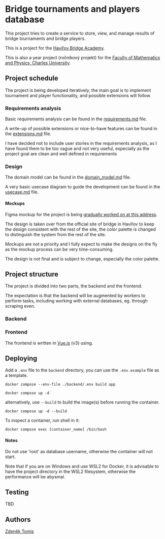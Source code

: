 
# Bridge tournaments and players database

This project tries to create a service to store, view, and manage results of bridge tournaments and bridge players.

This is a project for the [Havířov Bridge Academy](https://www.bridzhavirov.cz/).

This is also a year project (ročníkový projekt) for the [Faculty of Mathematics and Physics, Charles University](https://www.mff.cuni.cz/en).

## Project schedule

The project is being developed iteratively, the main goal is to implement tournament and player functionality, and possible extensions will follow.

### Requirements analysis

Basic requirements analysis can be found in the [requirements.md](analysis/requirements.md) file.

A write-up of possible extensions or nice-to-have features can be found in the [extensions.md](analysis/extensions.md) file.

I have decided not to include user stories in the requirements analysis, as I have found them to be too vague and not very useful, especially as the project goal are clean and well defined in requirements

### Design

The domain model can be found in the [domain_model.md](design/domain_model.md) file.

A very basic usecase diagram to guide the development can be found in the [usecase.md](design/usecase.md) file.

#### Mockups
Figma mockup for the project is being [gradually worked on at this address](https://www.figma.com/file/7viqnEaCt7VbuPwxjV9PUJ/matrikabs?node-id=102%3A644&t=disWhiQWDYSMkD8x-1).

The design is taken over from the official site of bridge in Havířov to keep the design consistent with the rest of the site, the color palette is changed to distinguish the system from the rest of the site.

Mockups are not a priority and I fully expect to make the designs on the fly as the mockup process can be very time-consuming.

The design is not final and is subject to change, especially the color palette.


## Project structure

The project is divided into two parts, the backend and the frontend.

The expectation is that the backend will be augmented by workers to perform tasks, including working with external databases, eg. through scraping even.



### Backend

### Frontend

The frontend is written in [Vue.js](https://vuejs.org/) (v3) using.

## Deploying


Add a `.env` file to the `backend` directory, you can use the `.env.example` file as a template.

```
docker compose --env-file ./backend/.env build app
```

```
docker compose up -d
```

alternatively, use `--build` to build the image(s) before running the container.

```
docker compose up -d --build 
```

To inspect a container, run shell in it:
```
docker compose exec [container_name] /bin/bash

```

#### Notes

Do not use 'root' as database username, otherwise the container will not start.

Note that if you are on Windows and use WSL2 for Docker, it is advisable to have the project directory in the WSL2 filesystem, otherwise the performance will be abysmal.

## Testing

TBD

## Authors 
[Zdeněk Tomis](https://zdenektomis.eu)